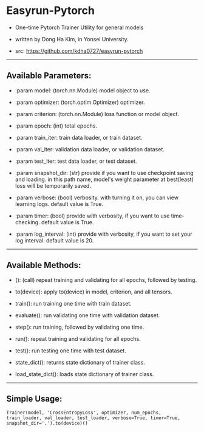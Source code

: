 # Easyrun-Pytorch

* One-time Pytorch Trainer Utility for general models

* written by Dong Ha Kim, in Yonsei University.

* src: https://github.com/kdha0727/easyrun-pytorch

---
    
## Available Parameters:

* :param model: (torch.nn.Module) model object to use.

* :param optimizer: (torch.optim.Optimizer) optimizer.

* :param criterion: (torch.nn.Module) loss function or model object.

* :param epoch: (int) total epochs.

* :param train_iter: train data loader, or train dataset.

* :param val_iter: validation data loader, or validation dataset.

* :param test_iter: test data loader, or test dataset.

* :param snapshot_dir: (str) provide if you want to use checkpoint saving and loading.
      in this path name, model's weight parameter at best(least) loss will be temporarily saved.

* :param verbose: (bool) verbosity. with turning it on, you can view learning logs.
      default value is True.

* :param timer: (bool) provide with verbosity, if you want to use time-checking.
      default value is True.

* :param log_interval: (int) provide with verbosity, if you want to set your log interval.
      default value is 20.

---

## Available Methods:

* (): (call) repeat training and validating for all epochs, followed by testing.

* to(device): apply to(device) in model, criterion, and all tensors.

* train(): run training one time with train dataset.

* evaluate(): run validating one time with validation dataset.

* step(): run training, followed by validating one time.

* run(): repeat training and validating for all epochs.

* test(): run testing one time with test dataset.

* state_dict(): returns state dictionary of trainer class.

* load_state_dict(): loads state dictionary of trainer class.

---

## Simple Usage:

```
Trainer(model, 'CrossEntropyLoss', optimizer, num_epochs, train_loader, val_loader, test_loader, verbose=True, timer=True, snapshot_dir='.').to(device)()
```
